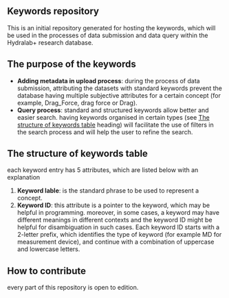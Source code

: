 ## Keywords repository
This is an initial repository generated for hosting the keywords, which will be used in the processes of data submission and data query within the Hydralab+ research database.
## The purpose of the keywords
* __Adding metadata in upload process__:
during the process of data submission, attributing the datasets with standard keywords prevent the database having multiple subjective attributes for a certain concept (for example, Drag_Force, drag force or Drag). 
* __Query process__:
standard and structured keywords allow better and easier search. having keywords organised in certain types (see [The structure of keywords table](#str) heading) will facilitate the use of filters in the search process and will help the user to refine the search.

## <a name="str"></a>The structure of keywords table
each keyword entry has 5 attributes, which are listed below with an explanation
1. __Keyword lable__: is the standard phrase to be used to represent a concept.
2. __Keyword ID__: this attribute is a pointer to the keyword, which may be helpful in programming. moreover, in some cases, a keyword may have different meanings in different contexts and the keyword ID might be helpful for disambiguation in such cases. Each keyword ID starts with a 2-letter prefix, which identifies the type of keyword (for example MD for measurement device), and continue with a combination of uppercase and lowercase letters.
## How to contribute
every part of this repository is open to edition.
